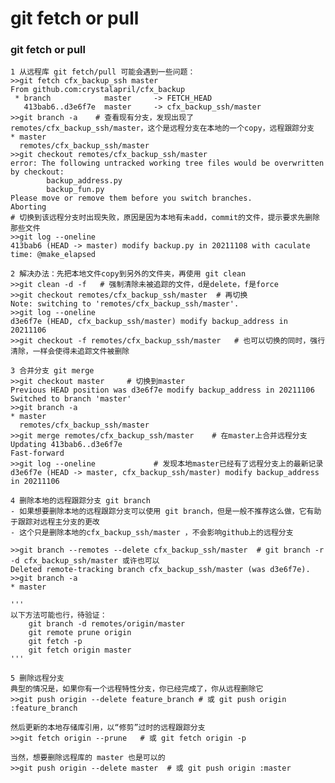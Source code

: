 # git fetch or pull

### git fetch or pull

    1 从远程库 git fetch/pull 可能会遇到一些问题：    
    >>git fetch cfx_backup_ssh master    
    From github.com:crystalapril/cfx_backup
     * branch            master     -> FETCH_HEAD
       413bab6..d3e6f7e  master     -> cfx_backup_ssh/master    
    >>git branch -a    # 查看现有分支，发现出现了remotes/cfx_backup_ssh/master，这个是远程分支在本地的一个copy，远程跟踪分支
    * master
      remotes/cfx_backup_ssh/master
    >>git checkout remotes/cfx_backup_ssh/master   
    error: The following untracked working tree files would be overwritten by checkout:
            backup_address.py
            backup_fun.py
    Please move or remove them before you switch branches.
    Aborting       
    # 切换到该远程分支时出现失败，原因是因为本地有未add，commit的文件，提示要求先删除那些文件
    >>git log --oneline
    413bab6 (HEAD -> master) modify backup.py in 20211108 with caculate time: @make_elapsed

    2 解决办法：先把本地文件copy到另外的文件夹，再使用 git clean
    >>git clean -d -f   # 强制清除未被追踪的文件，d是delete，f是force    
    >>git checkout remotes/cfx_backup_ssh/master  # 再切换    
    Note: switching to 'remotes/cfx_backup_ssh/master'.
    >>git log --oneline
    d3e6f7e (HEAD, cfx_backup_ssh/master) modify backup_address in 20211106 
    >>git checkout -f remotes/cfx_backup_ssh/master   # 也可以切换的同时，强行清除，一样会使得未追踪文件被删除

    3 合并分支 git merge
    >>git checkout master     # 切换到master
    Previous HEAD position was d3e6f7e modify backup_address in 20211106 
    Switched to branch 'master'
    >>git branch -a
    * master
      remotes/cfx_backup_ssh/master
    >>git merge remotes/cfx_backup_ssh/master    # 在master上合并远程分支
    Updating 413bab6..d3e6f7e
    Fast-forward
    >>git log --oneline             # 发现本地master已经有了远程分支上的最新记录
    d3e6f7e (HEAD -> master, cfx_backup_ssh/master) modify backup_address in 20211106

    4 删除本地的远程跟踪分支 git branch 
    - 如果想要删除本地的远程跟踪分支可以使用 git branch，但是一般不推荐这么做，它有助于跟踪对远程主分支的更改
    - 这个只是删除本地的cfx_backup_ssh/master ，不会影响github上的远程分支
    
    >>git branch --remotes --delete cfx_backup_ssh/master  # git branch -r -d cfx_backup_ssh/master 或许也可以
    Deleted remote-tracking branch cfx_backup_ssh/master (was d3e6f7e).    
    >>git branch -a
    * master
    
    '''
    以下方法可能也行，待验证：
        git branch -d remotes/origin/master
        git remote prune origin
        git fetch -p
        git fetch origin master 
    '''
    
    5 删除远程分支
    典型的情况是，如果你有一个远程特性分支，你已经完成了，你从远程删除它
    >>git push origin --delete feature_branch # 或 git push origin :feature_branch
    
    然后更新的本地存储库引用，以“修剪”过时的远程跟踪分支
    >>git fetch origin --prune   # 或 git fetch origin -p    
        
    当然，想要删除远程库的 master 也是可以的
    >>git push origin --delete master  # 或 git push origin :master

    
    

